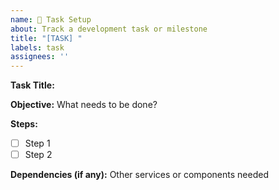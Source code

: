 ```yaml
---
name: 📌 Task Setup
about: Track a development task or milestone
title: "[TASK] "
labels: task
assignees: ''
---
```


**Task Title:**

**Objective:**
What needs to be done?

**Steps:**
- [ ] Step 1
- [ ] Step 2

**Dependencies (if any):**
Other services or components needed
